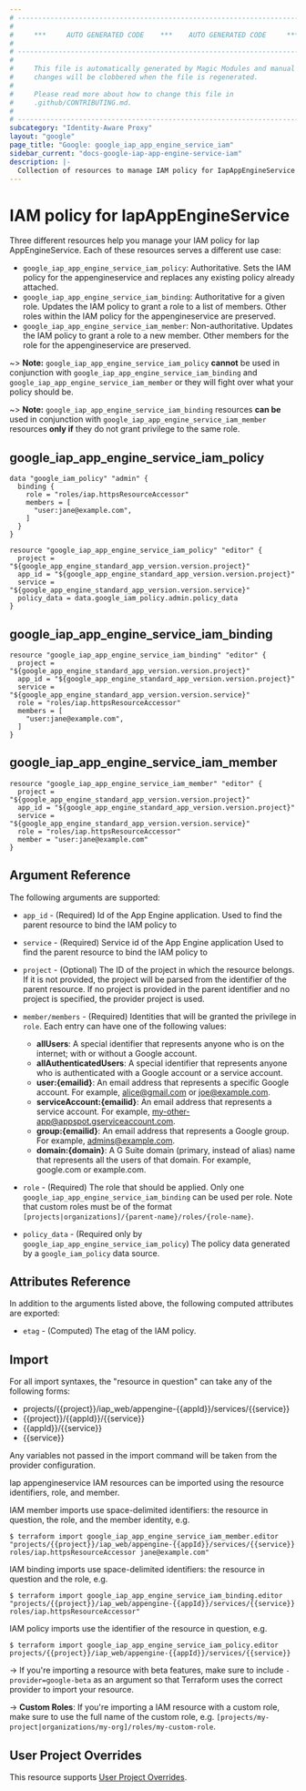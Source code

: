 ```yaml
---
# ----------------------------------------------------------------------------
#
#     ***     AUTO GENERATED CODE    ***    AUTO GENERATED CODE     ***
#
# ----------------------------------------------------------------------------
#
#     This file is automatically generated by Magic Modules and manual
#     changes will be clobbered when the file is regenerated.
#
#     Please read more about how to change this file in
#     .github/CONTRIBUTING.md.
#
# ----------------------------------------------------------------------------
subcategory: "Identity-Aware Proxy"
layout: "google"
page_title: "Google: google_iap_app_engine_service_iam"
sidebar_current: "docs-google-iap-app-engine-service-iam"
description: |-
  Collection of resources to manage IAM policy for IapAppEngineService
---
```


# IAM policy for IapAppEngineService
Three different resources help you manage your IAM policy for Iap AppEngineService. Each of these resources serves a different use case:

* `google_iap_app_engine_service_iam_policy`: Authoritative. Sets the IAM policy for the appengineservice and replaces any existing policy already attached.
* `google_iap_app_engine_service_iam_binding`: Authoritative for a given role. Updates the IAM policy to grant a role to a list of members. Other roles within the IAM policy for the appengineservice are preserved.
* `google_iap_app_engine_service_iam_member`: Non-authoritative. Updates the IAM policy to grant a role to a new member. Other members for the role for the appengineservice are preserved.

~> **Note:** `google_iap_app_engine_service_iam_policy` **cannot** be used in conjunction with `google_iap_app_engine_service_iam_binding` and `google_iap_app_engine_service_iam_member` or they will fight over what your policy should be.

~> **Note:** `google_iap_app_engine_service_iam_binding` resources **can be** used in conjunction with `google_iap_app_engine_service_iam_member` resources **only if** they do not grant privilege to the same role.



## google\_iap\_app\_engine\_service\_iam\_policy

```hcl
data "google_iam_policy" "admin" {
  binding {
    role = "roles/iap.httpsResourceAccessor"
    members = [
      "user:jane@example.com",
    ]
  }
}

resource "google_iap_app_engine_service_iam_policy" "editor" {
  project = "${google_app_engine_standard_app_version.version.project}"
  app_id = "${google_app_engine_standard_app_version.version.project}"
  service = "${google_app_engine_standard_app_version.version.service}"
  policy_data = data.google_iam_policy.admin.policy_data
}
```

## google\_iap\_app\_engine\_service\_iam\_binding

```hcl
resource "google_iap_app_engine_service_iam_binding" "editor" {
  project = "${google_app_engine_standard_app_version.version.project}"
  app_id = "${google_app_engine_standard_app_version.version.project}"
  service = "${google_app_engine_standard_app_version.version.service}"
  role = "roles/iap.httpsResourceAccessor"
  members = [
    "user:jane@example.com",
  ]
}
```

## google\_iap\_app\_engine\_service\_iam\_member

```hcl
resource "google_iap_app_engine_service_iam_member" "editor" {
  project = "${google_app_engine_standard_app_version.version.project}"
  app_id = "${google_app_engine_standard_app_version.version.project}"
  service = "${google_app_engine_standard_app_version.version.service}"
  role = "roles/iap.httpsResourceAccessor"
  member = "user:jane@example.com"
}
```

## Argument Reference

The following arguments are supported:

* `app_id` - (Required) Id of the App Engine application. Used to find the parent resource to bind the IAM policy to
* `service` - (Required) Service id of the App Engine application Used to find the parent resource to bind the IAM policy to

* `project` - (Optional) The ID of the project in which the resource belongs.
    If it is not provided, the project will be parsed from the identifier of the parent resource. If no project is provided in the parent identifier and no project is specified, the provider project is used.

* `member/members` - (Required) Identities that will be granted the privilege in `role`.
  Each entry can have one of the following values:
  * **allUsers**: A special identifier that represents anyone who is on the internet; with or without a Google account.
  * **allAuthenticatedUsers**: A special identifier that represents anyone who is authenticated with a Google account or a service account.
  * **user:{emailid}**: An email address that represents a specific Google account. For example, alice@gmail.com or joe@example.com.
  * **serviceAccount:{emailid}**: An email address that represents a service account. For example, my-other-app@appspot.gserviceaccount.com.
  * **group:{emailid}**: An email address that represents a Google group. For example, admins@example.com.
  * **domain:{domain}**: A G Suite domain (primary, instead of alias) name that represents all the users of that domain. For example, google.com or example.com.

* `role` - (Required) The role that should be applied. Only one
    `google_iap_app_engine_service_iam_binding` can be used per role. Note that custom roles must be of the format
    `[projects|organizations]/{parent-name}/roles/{role-name}`.

* `policy_data` - (Required only by `google_iap_app_engine_service_iam_policy`) The policy data generated by
  a `google_iam_policy` data source.

## Attributes Reference

In addition to the arguments listed above, the following computed attributes are
exported:

* `etag` - (Computed) The etag of the IAM policy.

## Import

For all import syntaxes, the "resource in question" can take any of the following forms:

* projects/{{project}}/iap_web/appengine-{{appId}}/services/{{service}}
* {{project}}/{{appId}}/{{service}}
* {{appId}}/{{service}}
* {{service}}

Any variables not passed in the import command will be taken from the provider configuration.

Iap appengineservice IAM resources can be imported using the resource identifiers, role, and member.

IAM member imports use space-delimited identifiers: the resource in question, the role, and the member identity, e.g.
```
$ terraform import google_iap_app_engine_service_iam_member.editor "projects/{{project}}/iap_web/appengine-{{appId}}/services/{{service}} roles/iap.httpsResourceAccessor jane@example.com"
```

IAM binding imports use space-delimited identifiers: the resource in question and the role, e.g.
```
$ terraform import google_iap_app_engine_service_iam_binding.editor "projects/{{project}}/iap_web/appengine-{{appId}}/services/{{service}} roles/iap.httpsResourceAccessor"
```

IAM policy imports use the identifier of the resource in question, e.g.
```
$ terraform import google_iap_app_engine_service_iam_policy.editor projects/{{project}}/iap_web/appengine-{{appId}}/services/{{service}}
```

-> If you're importing a resource with beta features, make sure to include `-provider=google-beta`
as an argument so that Terraform uses the correct provider to import your resource.

-> **Custom Roles**: If you're importing a IAM resource with a custom role, make sure to use the
 full name of the custom role, e.g. `[projects/my-project|organizations/my-org]/roles/my-custom-role`.

## User Project Overrides

This resource supports [User Project Overrides](https://www.terraform.io/docs/providers/google/guides/provider_reference.html#user_project_override).
